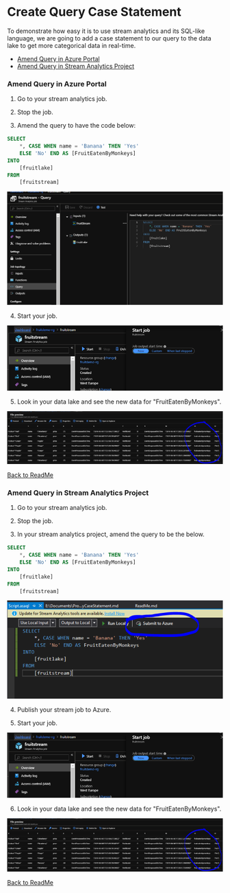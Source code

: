 # Create Query Case Statement

To demonstrate how easy it is to use stream analytics and its SQL-like language, we are going to add a case statement to our query to the data lake to get more categorical data in real-time.

* [Amend Query in Azure Portal](###Amend-Query-in-Azure-Portal)
* [Amend Query in Stream Analytics Project](###Amend-Query-in-Stream-Analytics-Project])

### Amend Query in Azure Portal

1. Go to your stream analytics job.

2. Stop the job.

3. Amend the query to have the code below:

```sql
SELECT
    *, CASE WHEN name = 'Banana' THEN 'Yes'
    ELSE 'No' END AS [FruitEatenByMonkeys]
INTO
    [fruitlake]
FROM
    [fruitstream]
```

![Fruit Stream Case Query](Images/FruitStreamCaseQuery.PNG)

4. Start your job.

![Fruit Stream Start](Images/FruitStreamStart.PNG)

5. Look in your data lake and see the new data for "FruitEatenByMonkeys". 

![Data Lake Fruit Eaten By Monkeys](Images/DataLakeFruitEatenByMonkeys.PNG)

[Back to ReadMe](../../../ReadMe.md)

### Amend Query in Stream Analytics Project

1. Go to your stream analytics job.

2. Stop the job.

3. In your stream analytics project, amend the query to be the below.

```sql
SELECT
    *, CASE WHEN name = 'Banana' THEN 'Yes'
    ELSE 'No' END AS [FruitEatenByMonkeys]
INTO
    [fruitlake]
FROM
    [fruitstream]
```

![VS Stream Case Query](Images/VSStreamCaseQuery.PNG)

4. Publish your stream job to Azure.

5. Start your job.

![Fruit Stream Start](Images/FruitStreamStart.PNG)

6. Look in your data lake and see the new data for "FruitEatenByMonkeys". 

![Data Lake Fruit Eaten By Monkeys](Images/DataLakeFruitEatenByMonkeys.PNG)

[Back to ReadMe](../../../ReadMe.md)

